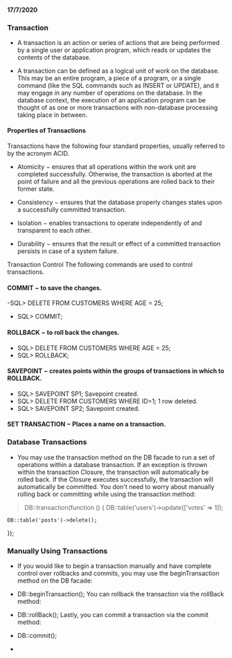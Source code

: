#### 17/7/2020
### Transaction 
- A transaction is an action or series of actions that are being performed by a single user or application program, which reads or updates the contents of the database.

- A transaction can be defined as a logical unit of work on the database. This may be an entire program, a piece of a program, or a single command (like the SQL commands such as INSERT or UPDATE), and it may engage in any number of operations on the database. In the database context, the execution of an application program can be thought of as one or more transactions with non-database processing taking place in between.
#### Properties of Transactions
Transactions have the following four standard properties, usually referred to by the acronym ACID.

- Atomicity − ensures that all operations within the work unit are completed successfully. Otherwise, the transaction is aborted at the point of failure and all the previous operations are rolled back to their former state.

- Consistency − ensures that the database properly changes states upon a successfully committed transaction.

- Isolation − enables transactions to operate independently of and transparent to each other.

- Durability − ensures that the result or effect of a committed transaction persists in case of a system failure.

Transaction Control
The following commands are used to control transactions.

#### COMMIT − to save the changes.
-SQL> DELETE FROM CUSTOMERS
   WHERE AGE = 25;
- SQL> COMMIT;

#### ROLLBACK − to roll back the changes.
- SQL> DELETE FROM CUSTOMERS
   WHERE AGE = 25;
- SQL> ROLLBACK;

#### SAVEPOINT − creates points within the groups of transactions in which to ROLLBACK.
-  SQL> SAVEPOINT SP1;
 Savepoint created.
- SQL> DELETE FROM CUSTOMERS WHERE ID=1;
1 row deleted.
-  SQL> SAVEPOINT SP2;
Savepoint created.

#### SET TRANSACTION − Places a name on a transaction.


### Database Transactions
- You may use the transaction method on the DB facade to run a set of operations within a database transaction. If an exception is thrown within the transaction Closure, the transaction will automatically be rolled back. If the Closure executes successfully, the transaction will automatically be committed. You don't need to worry about manually rolling back or committing while using the transaction method:

> DB::transaction(function () {
    DB::table('users')->update(['votes' => 1]);

    DB::table('posts')->delete();
});

### Manually Using Transactions
- If you would like to begin a transaction manually and have complete control over rollbacks and commits, you may use the beginTransaction method on the DB facade:

- DB::beginTransaction();
You can rollback the transaction via the rollBack method:

- DB::rollBack();
Lastly, you can commit a transaction via the commit method:

- DB::commit();
- 